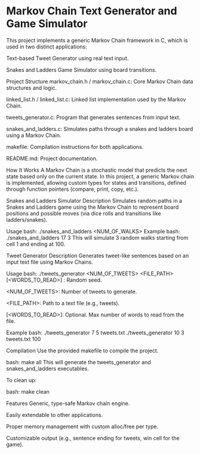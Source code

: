 # Markov Chain Text Generator and Game Simulator
This project implements a generic Markov Chain framework in C, which is used in two distinct applications:

Text-based Tweet Generator using real text input.

Snakes and Ladders Game Simulator using board transitions.

Project Structure
markov_chain.h / markov_chain.c: Core Markov Chain data structures and logic.

linked_list.h / linked_list.c: Linked list implementation used by the Markov Chain.

tweets_generator.c: Program that generates sentences from input text.

snakes_and_ladders.c: Simulates paths through a snakes and ladders board using a Markov Chain.

makefile: Compilation instructions for both applications.

README.md: Project documentation.

How It Works
A Markov Chain is a stochastic model that predicts the next state based only on the current state. In this project, a generic Markov chain is implemented, allowing custom types for states and transitions, defined through function pointers (compare, print, copy, etc.).

Snakes and Ladders Simulator
Description
Simulates random paths in a Snakes and Ladders game using the Markov Chain to represent board positions and possible moves (via dice rolls and transitions like ladders/snakes).

Usage
bash: ./snakes_and_ladders <SEED> <NUM_OF_WALKS>
Example
bash: ./snakes_and_ladders 17 3
This will simulate 3 random walks starting from cell 1 and ending at 100.

Tweet Generator
Description
Generates tweet-like sentences based on an input text file using Markov Chains.

Usage
bash: ./tweets_generator <SEED> <NUM_OF_TWEETS> <FILE_PATH> [<WORDS_TO_READ>]
<SEED>: Random seed.

<NUM_OF_TWEETS>: Number of tweets to generate.

<FILE_PATH>: Path to a text file (e.g., tweets).

[<WORDS_TO_READ>]: Optional. Max number of words to read from the file.

Example
bash:
./tweets_generator 7 5 tweets.txt
./tweets_generator 10 3 tweets.txt 100

Compilation
Use the provided makefile to compile the project.

bash:
make all
This will generate the tweets_generator and snakes_and_ladders executables.

To clean up:

bash:
make clean

Features
Generic, type-safe Markov chain engine.

Easily extendable to other applications.

Proper memory management with custom alloc/free per type.

Customizable output (e.g., sentence ending for tweets, win cell for the game).
